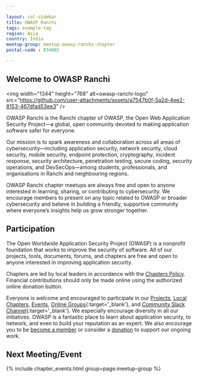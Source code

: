 ```yaml
---

layout: col-sidebar
title: OWASP Ranchi
tags: example-tag
region: Asia
country: India
meetup-group: meetup-owasp-ranchi-chapter
postal-code : 834001

---
```

## Welcome to OWASP Ranchi

<img width="1344" height="768" alt=owasp-ranchi-logo" src="https://github.com/user-attachments/assets/a7547b0f-5a2d-4ee2-8153-467dfad53ee3" />

OWASP Ranchi is the Ranchi chapter of OWASP, the Open Web Application Security Project—a global, open community devoted to making application software safer for everyone.

Our mission is to spark awareness and collaboration across all areas of cybersecurity—including application security, network security, cloud security, mobile security, endpoint protection, cryptography, incident response, security architecture, penetration testing, secure coding, security operations, and DevSecOps—among students, professionals, and organisations in Ranchi and neighbouring regions.

OWASP Ranchi chapter meetups are always free and open to anyone interested in learning, sharing, or contributing to cybersecurity. We encourage members to present on any topic related to OWASP or broader cybersecurity and believe in building a friendly, supportive community where everyone’s insights help us grow stronger together.

## Participation
The Open Worldwide Application Security Project (OWASP) is a nonprofit foundation that works to improve the security of software. All of our projects, tools, documents, forums, and chapters are free and open to anyone interested in improving application security. 

Chapters are led by local leaders in accordance with the [Chapters Policy](/www-policy/operational/chapters). Financial contributions should only be made online using the authorized online donation button. 

Everyone is welcome and encouraged to participate in our [Projects](/projects/), [Local Chapters](/chapters/), [Events](/events/), [Online Groups](https://groups.google.com/a/owasp.com/){:target='_blank'}, and [Community Slack Channel](https://owasp.slack.com/){:target='_blank'}. We especially encourage diversity in all our initiatives. OWASP is a fantastic place to learn about application security, to network, and even to build your reputation as an expert. We also encourage you to be [become a member](/membership/) or consider a [donation](/donate/) to support our ongoing work.

Next Meeting/Event <!-- You should keep this section as it will populate your meetup events -->
---------------------
{% include chapter_events.html group=page.meetup-group %}

